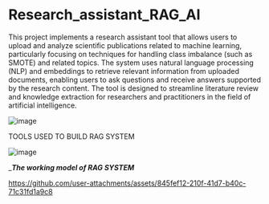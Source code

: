 # Research_assistant_RAG_AI


This project implements a research assistant tool that allows users to upload and analyze scientific publications related to machine learning, particularly focusing on techniques for handling class imbalance (such as SMOTE) and related topics. The system uses natural language processing (NLP) and embeddings to retrieve relevant information from uploaded documents, enabling users to ask questions and receive answers supported by the research content. The tool is designed to streamline literature review and knowledge extraction for researchers and practitioners in the field of artificial intelligence.



 
![image](https://github.com/user-attachments/assets/95de57e2-8cb5-449e-a2f3-2a603003947d)


TOOLS USED TO BUILD RAG SYSTEM

![image](https://github.com/user-attachments/assets/20e05a33-29dc-4a16-8cb8-b58e649aeff3)






______The working model of RAG SYSTEM_____

https://github.com/user-attachments/assets/845fef12-210f-41d7-b40c-71c31fd1a9c8
